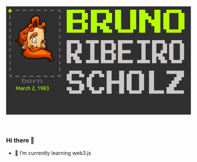 <div align="center">
  <br/>
  <img src="https://github.com/brunoscholz/brunoscholz/blob/master/screenshot.png"/>
</div>
<br/>
<br/>

### Hi there 👋

- 🌱 I’m currently learning web3.js

<!--

- 🔭 I’m currently working on ...
- 👯 I’m looking to collaborate on ...
- 🤔 I’m looking for help with ...
- 💬 Ask me about ...
- 📫 How to reach me: ...
- ⚡ Fun fact: ...
-->
